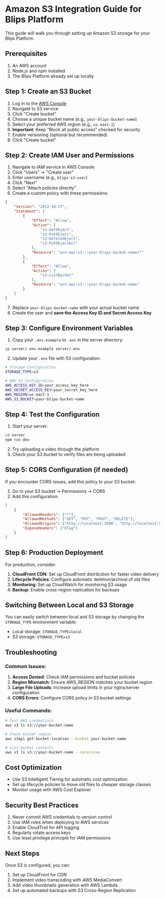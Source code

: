 # Amazon S3 Integration Guide for Blips Platform

This guide will walk you through setting up Amazon S3 storage for your Blips Platform.

## Prerequisites

1. An AWS account
2. Node.js and npm installed
3. The Blips Platform already set up locally

## Step 1: Create an S3 Bucket

1. Log in to the [AWS Console](https://console.aws.amazon.com/)
2. Navigate to S3 service
3. Click "Create bucket"
4. Choose a unique bucket name (e.g., `your-blips-bucket-name`)
5. Select your preferred AWS region (e.g., `us-east-1`)
6. **Important**: Keep "Block all public access" checked for security
7. Enable versioning (optional but recommended)
8. Click "Create bucket"

## Step 2: Create IAM User and Permissions

1. Navigate to IAM service in AWS Console
2. Click "Users" → "Create user"
3. Enter username (e.g., `blips-s3-user`)
4. Click "Next"
5. Select "Attach policies directly"
6. Create a custom policy with these permissions:

```json
{
    "Version": "2012-10-17",
    "Statement": [
        {
            "Effect": "Allow",
            "Action": [
                "s3:GetObject",
                "s3:PutObject",
                "s3:DeleteObject",
                "s3:PutObjectAcl"
            ],
            "Resource": "arn:aws:s3:::your-blips-bucket-name/*"
        },
        {
            "Effect": "Allow",
            "Action": [
                "s3:ListBucket"
            ],
            "Resource": "arn:aws:s3:::your-blips-bucket-name"
        }
    ]
}
```

7. Replace `your-blips-bucket-name` with your actual bucket name
8. Create the user and **save the Access Key ID and Secret Access Key**

## Step 3: Configure Environment Variables

1. Copy your `.env.example` to `.env` in the server directory:
```bash
cp server/.env.example server/.env
```

2. Update your `.env` file with S3 configuration:
```bash
# Storage Configuration
STORAGE_TYPE=s3

# AWS S3 Configuration
AWS_ACCESS_KEY_ID=your_access_key_here
AWS_SECRET_ACCESS_KEY=your_secret_key_here
AWS_REGION=us-east-1
AWS_S3_BUCKET=your-blips-bucket-name
```

## Step 4: Test the Configuration

1. Start your server:
```bash
cd server
npm run dev
```

2. Try uploading a video through the platform
3. Check your S3 bucket to verify files are being uploaded

## Step 5: CORS Configuration (if needed)

If you encounter CORS issues, add this policy to your S3 bucket:

1. Go to your S3 bucket → Permissions → CORS
2. Add this configuration:

```json
[
    {
        "AllowedHeaders": ["*"],
        "AllowedMethods": ["GET", "PUT", "POST", "DELETE"],
        "AllowedOrigins": ["http://localhost:3000", "http://localhost:5173", "your-production-domain.com"],
        "ExposeHeaders": ["ETag"]
    }
]
```

## Step 6: Production Deployment

For production, consider:

1. **CloudFront CDN**: Set up CloudFront distribution for faster video delivery
2. **Lifecycle Policies**: Configure automatic deletion/archival of old files
3. **Monitoring**: Set up CloudWatch for monitoring S3 usage
4. **Backup**: Enable cross-region replication for backups

## Switching Between Local and S3 Storage

You can easily switch between local and S3 storage by changing the `STORAGE_TYPE` environment variable:

- Local storage: `STORAGE_TYPE=local`
- S3 storage: `STORAGE_TYPE=s3`

## Troubleshooting

### Common Issues:

1. **Access Denied**: Check IAM permissions and bucket policies
2. **Region Mismatch**: Ensure AWS_REGION matches your bucket region
3. **Large File Uploads**: Increase upload limits in your nginx/server configuration
4. **CORS Errors**: Configure CORS policy in S3 bucket settings

### Useful Commands:

```bash
# Test AWS credentials
aws s3 ls s3://your-bucket-name

# Check bucket region
aws s3api get-bucket-location --bucket your-bucket-name

# List bucket contents
aws s3 ls s3://your-bucket-name --recursive
```

## Cost Optimization

- Use S3 Intelligent Tiering for automatic cost optimization
- Set up lifecycle policies to move old files to cheaper storage classes
- Monitor usage with AWS Cost Explorer

## Security Best Practices

1. Never commit AWS credentials to version control
2. Use IAM roles when deploying to AWS services
3. Enable CloudTrail for API logging
4. Regularly rotate access keys
5. Use least privilege principle for IAM permissions

## Next Steps

Once S3 is configured, you can:
1. Set up CloudFront for CDN
2. Implement video transcoding with AWS MediaConvert
3. Add video thumbnails generation with AWS Lambda
4. Set up automated backups with S3 Cross-Region Replication
